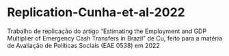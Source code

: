 # Replication-Cunha-et-al-2022
Trabalho de replicação do artigo “Estimating the Employment and GDP Multiplier of Emergency Cash Transfers in Brazil” de Cu, feito para a matéria de Avaliação de Políticas Sociais (EAE 0538) em 2022
